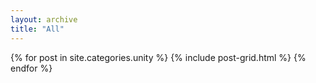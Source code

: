 ```yaml
---
layout: archive
title: "All"
---
```


<div class="tiles">
{% for post in site.categories.unity %}
	{% include post-grid.html %}
{% endfor %}
</div><!-- /.tiles -->
